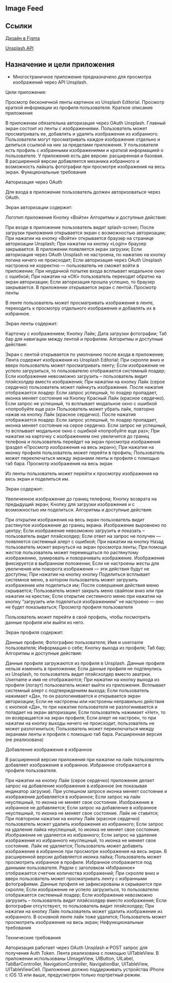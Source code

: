 ## **Image Feed**

## **Ссылки**

[Дизайн в Figma](https://www.figma.com/file/HyDfKh5UVPOhPZIhBqIm3q/Image-Feed-(YP)?type=design&node-id=334-4892&mode=design&t=GfpSiAyyIusqeuGX-0)

[Unsplash API](https://unsplash.com/documentation)

## **Назначение и цели приложения**

- Многостраничное приложение предназначено для просмотра изображений через API Unsplash.

Цели приложения:

Просмотр бесконечной ленты картинок из Unsplash Editorial.
Просмотр краткой информации из профиля пользователя.
Краткое описание приложения

В приложении обязательна авторизация через OAuth Unsplash.
Главный экран состоит из ленты с изображениями. Пользователь может просматривать ее, добавлять и удалять изображения из избранного.
Пользователи могут просматривать каждое изображение отдельно и делиться ссылкой на них за пределами приложения.
У пользователя есть профиль с избранными изображениями и краткой информацией о пользователе.
У приложения есть две версии: расширенная и базовая. В расширенной версии добавляется механика избранного и возможность лайкать фотографии при просмотре изображения на весь экран.
Функциональные требования

Авторизация через OAuth

Для входа в приложение пользователь должен авторизоваться через OAuth.

Экран авторизации содержит:

Логотип приложения
Кнопку «Войти»
Алгоритмы и доступные действия:

При входе в приложение пользователь видит splash-screen;
После загрузки приложения открывается экран с возможностью авторизации;
При нажатии на кнопку «Войти» открывается браузер на странице авторизации Unsplash;
При нажатии на кнопку «Login» браузер закрывается. В приложении появляется экран загрузки;
Если авторизация через OAuth Unsplash не настроена, по нажатию на кнопку логина ничего не происходит;
Если авторизация через OAuth Unsplash настроена не корректно — пользователь не сможет войти в приложение;
При неудачной попытке входа всплывает модальное окно с ошибкой;
При нажатии на «ОК» пользователь переходит обратно на экран авторизации;
Если авторизация прошла успешно, то браузер закрывается. В приложении открывается экран с лентой.
Просмотр ленты

В ленте пользователь может просматривать изображения в ленте, переходить к просмотру отдельного изображения и добавлять их в избранное.

Экран ленты содержит:

Карточку с изображением;
Кнопку Лайк;
Дата загрузки фотографии;
Таб бар для навигации между лентой и профилем.
Алгоритмы и доступные действия:

Экран с лентой открывается по умолчанию после входа в приложение;
Лента содержит изображения из Unsplash Editorial;
При скролле вниз и вверх пользователь может просматривать ленту;
Если изображение не успело загрузиться, то пользователю отображается системный лоадер;
Если изображение невозможно загрузить – пользователь видит плэйсхолдер вместо изображения;
При нажатии на кнопку Лайк (серое сердечко) пользователь может лайнкуть изображение. После нажатия отображается лоадер:
Если запрос успешный, то лоадер пропадает, иконка меняет состояние на Кнопку Красный Лайк (красное сердечко).
Если запрос не успешный, то всплывает модальное окно с ошибкой «попробуйте еще раз»
Пользователь может убрать лайк, повторно нажав на кнопку Лайк (красное сердечко). После нажатия отображается лоадер:
Если запрос успешный, то лоадер пропадает, иконка меняет состояние на серое сердечко.
Если запрос не успешный, то всплывает модальное окно с ошибкой «попробуйте еще раз»;
При нажатии на карточку с изображением оно увеличится до границ телефона и пользователь перейдет на экран просмотра изображения (раздел «Просмотр изображения на весь экран»);
При нажатии на иконку профиля пользователь может перейти в профиль;
Пользователь может переключаться между экранами ленты и профиля с помощью таб бара.
Просмотр изображения на весь экран

Из ленты пользователь может перейти к просмотру изображения на весь экран и поделиться им.

Экран содержит:

Увеличенное изображение до границ телефона;
Кнопку возврата на предыдущий экран;
Кнопку для загрузки изображения и с возможностью им поделиться.
Алгоритмы и доступные действия:

При открытии изображения на весь экран пользователь видит растянутое изображение до границ экрана. Изображение выровнено по центру;
Если изображение невозможно загрузить и показать – пользователь видит плэйсхолдер;
Если ответ на запрос не получен — появляется системный алерт с ошибкой;
При нажатии на кнопку Назад пользователь может вернуться на экран просмотра ленты;
При помощи жестов пользователь может перемещаться по растянутому изображению, зумировать и поворачивать изображение. Изображение фиксируется в выбранном положении;
Если не настроены жесты для увеличения или поворота изображения — эти действия будут не доступны;
При нажатии на кнопку кнопку Поделиться всплывает системное меню, в котором пользователь может загрузить изображение или поделиться им;
После совершения действия меню скрывается;
Пользователь может закрыть меню свайпом вниз или при нажатии на крестик;
Если открытие системного меню при нажатии на кнопку “загрузить или поделиться изображением” не настроено — оно не будет показываться;
Просмотр профиля пользователя

Пользователь может перейти в свой профиль, чтобы посмотреть данные профиля или выйти из него.

Экран профиля содержит:

Данные профиля;
Фотографию пользователя;
Имя и username пользователя;
Информация о себе;
Кнопку выхода из профиля;
Таб бар;
Алгоритмы и доступные действия:

Данные профиля загружаются из профиля в Unsplash. Данные профиля нельзя изменить в приложении;
Если данные профиля не подтянулись из Unsplash, то пользователь видит плэйсхолдер вместо аватрки. Username и имя не отображаются;
При нажатии на кнопку выхода из профиля (логаут) пользователь может выйти из приложения. Всплывает системный алерт с подтверждением выхода;
Если пользователь нажимает «Да», то он разлогинивается и открывается экран авторизации;
Если не настроены или настроены неправильно действия с кнопкой «Да», то при нажатии пользователя не разлогинивается и попадает на экран авторизации;
Если пользователь нажимает «Нет», то он возвращается на экран профиля;
Если алерт не настроен, то при нажатии на кнопку выходы ничего не происходит, пользователь не может разлогиниться;
Пользователь может переключаться между экранами ленты и профиля с помощью таб бара.
Расширенная версия (не реализована)

Добавление изображения в избранное

В расширенной версии приложения при нажатии на лайк пользователь добавляет изображение в избранное. Избранное отображается в профиле пользователя.

При нажатии на кнопку Лайк (серое сердечко) приложение делает запрос на добавление изображения в избранное (не показывая индикатор загрузки). При успешном запросе иконка меняет состояние и изображение добавляется в избранное;
Если запрос на лайк неуспешный, то иконка не меняет свое состояние. Изображение в избранное не добавляется;
Если запрос на добавление в избранное неуспешный, то иконка не меняет свое состояние. Лайк не ставится;
При повторном нажатии на кнопку Лайк (красное сердечко) пользователь может удалить изображение из избранного;
Если запрос на удаление лайка неуспешный, то иконка не меняет свое состояние. Изображение не удаляется из избранного;
Если запрос на удаление изображения из избранного неуспешный, то иконка не меняет свое состояние. Лайк не удаляется;
Пользователь может добавить изображение в избранное при просмотре изображения на весь экран. В расширенной версии добавляется иконка лайка;
Пользователь может просмотреть избранное в профиле. Избранное отображается под данными пользователя.
Рядом с заголовком «Избранное» отображается счетчик количества изображений;
При скролле вниз и вверх пользователь может просматривать ленту с избранными фотографиями. Данные профиля не зафиксированы и скрываются при скролле;
Если изображение не успело загрузиться, то пользователю отображается системный лоадер;
Если изображение невозможно загрузить – пользователь видит плэйсхолдер вместо изображения;
Если фотографии отсутствуют, то пользователь видит плэйсхолдер;
При нажатии на кнопку Лайк пользователь может удалить изображение из избранного. В основной ленте лайк тоже удалится;
Пользователь может просмотреть изображение на весь экран;
Нефункциональные требования

Технические требования

Авторизация работает через OAuth Unsplash и POST запрос для получения Auth Token.
Лента реализована с помощью UITableView.
В приложении использованы UImageView, UIButton, UILabel, TabBarController, NavigationController, NavigationBar, UITableView, UITableViewCell.
Приложение должно поддерживать устройства iPhone с iOS 13 или выше, предусмотрен только портретный режим.
